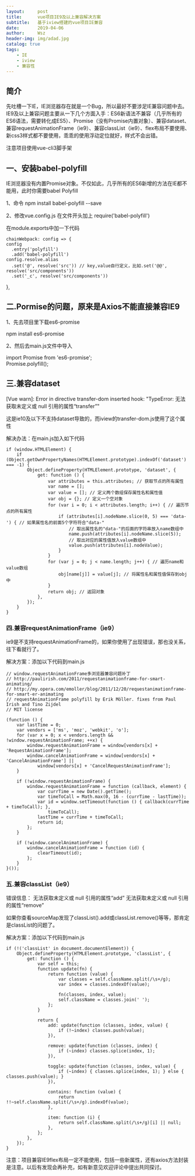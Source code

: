 ```yaml
---
layout:     post
title:      vue项目IE9及以上兼容解决方案
subtitle:   基于iview搭建的vue项目IE兼容
date:       2019-04-06
author:     Wsz
header-img: img/adad.jpg
catalog: true
tags:
    - IE
    - iview
    - 兼容性
---
```


## 简介

先吐槽一下IE，IE浏览器存在就是一个Bug，所以最好不要涉足IE兼容问题中去。  
IE9及以上兼容问题主要从一下几个方面入手：ES6新语法不兼容（几乎所有的ES6语法，需要转化成ES5）、Promise（没有Promise内置对象）、兼容dataset、兼容requestAnimationFrame（ie9）、兼容classList（ie9）、flex布局不要使用、新css3样式都不要使用，乖乖的使用浮动定位就好，样式不会出错。

注意项目使用vue-cli3脚手架


## 一、安装babel-polyfill
  IE浏览器没有内置Promise对象。不仅如此，几乎所有的ES6新增的方法在IE都不能用，此时你需要babel Polyfill  

  1、命令 npm install babel-polyfill --save  

  2、修改vue.config.js
    在文件开头加上
    require('babel-polyfill')  

在module.exports中加一下代码  

    chainWebpack: config => {
    config
      .entry('polyfill')
      .add('babel-polyfill')
    config.resolve.alias
      .set('@', resolve('src')) // key,value自行定义，比如.set('@@', resolve('src/components'))
      .set('_c', resolve('src/components'))
  },



## 二.Pormise的问题，原来是Axios不能直接兼容IE9


  1、先去项目里下载es6-promise

npm install es6-promise

  2、然后去main.js文件中导入

import Promise from 'es6-promise';  
Promise.polyfill();

## 三.兼容dataset

 [Vue warn]: Error in directive transfer-dom inserted hook: "TypeError: 无法获取未定义或 null 引用的属性“transfer”"  

这是ie10及以下不支持dataset导致的，而iview的transfer-dom.js使用了这个属性  

解决办法：在main.js加入如下代码   
``` 
if (window.HTMLElement) {  
    if (Object.getOwnPropertyNames(HTMLElement.prototype).indexOf('dataset') === -1) {
        Object.defineProperty(HTMLElement.prototype, 'dataset', {
            get: function () {
                var attributes = this.attributes; // 获取节点的所有属性
                var name = [];
                var value = []; // 定义两个数组保存属性名和属性值
                var obj = {}; // 定义一个空对象
                for (var i = 0; i < attributes.length; i++) { // 遍历节点的所有属性
                    if (attributes[i].nodeName.slice(0, 5) === 'data-') { // 如果属性名的前面5个字符符合"data-"
                        // 取出属性名的"data-"的后面的字符串放入name数组中
                        name.push(attributes[i].nodeName.slice(5));
                        // 取出对应的属性值放入value数组中
                        value.push(attributes[i].nodeValue);
                    }
                }
                for (var j = 0; j < name.length; j++) { // 遍历name和value数组
                    obj[name[j]] = value[j]; // 将属性名和属性值保存到obj中
                }
                return obj; // 返回对象
            },
        });
    }
}
```


### 四.兼容requestAnimationFrame（ie9）

ie9是不支持requestAnimationFrame的，如果你使用了出现错误，那也没关系，往下看就行了。

解决方案：添加以下代码到main.js
```
// window.requestAnimationFrame多浏览器兼容问题补丁
// http://paulirish.com/2011/requestanimationframe-for-smart-animating/
// http://my.opera.com/emoller/blog/2011/12/20/requestanimationframe-for-smart-er-animating
// requestAnimationFrame polyfill by Erik Möller. fixes from Paul Irish and Tino Zijdel
// MIT license

(function () {
    var lastTime = 0;
    var vendors = ['ms', 'moz', 'webkit', 'o'];
    for (var x = 0; x < vendors.length && !window.requestAnimationFrame; ++x) {
        window.requestAnimationFrame = window[vendors[x] + 'RequestAnimationFrame'];
        window.cancelAnimationFrame = window[vendors[x] + 'CancelAnimationFrame'] ||
            window[vendors[x] + 'CancelRequestAnimationFrame'];
    }

    if (!window.requestAnimationFrame) {
        window.requestAnimationFrame = function (callback, element) {
            var currTime = new Date().getTime();
            var timeToCall = Math.max(0, 16 - (currTime - lastTime));
            var id = window.setTimeout(function () { callback(currTime + timeToCall); },
                timeToCall);
            lastTime = currTime + timeToCall;
            return id;
        };
    }

    if (!window.cancelAnimationFrame) {
        window.cancelAnimationFrame = function (id) {
            clearTimeout(id);
        };
    }
}());

```


### 五.兼容classList（ie9）
错误信息：
无法获取未定义或 null 引用的属性“add”
无法获取未定义或 null 引用的属性“remove”  

如果你查看sourceMap发现了classList().add或classList.remove()等等，那肯定是classList的问题了。

解决方案：添加以下代码到main.js
```
if (!('classList' in document.documentElement)) {
    Object.defineProperty(HTMLElement.prototype, 'classList', {
        get: function () {
            var self = this;
            function update(fn) {
                return function (value) {
                    var classes = self.className.split(/\s+/g);
                    var index = classes.indexOf(value);

                    fn(classes, index, value);
                    self.className = classes.join(' ');
                };
            }

            return {
                add: update(function (classes, index, value) {
                    if (!~index) classes.push(value);
                }),

                remove: update(function (classes, index) {
                    if (~index) classes.splice(index, 1);
                }),

                toggle: update(function (classes, index, value) {
                    if (~index) { classes.splice(index, 1); } else { classes.push(value); }
                }),

                contains: function (value) {
                    return !!~self.className.split(/\s+/g).indexOf(value);
                },

                item: function (i) {
                    return self.className.split(/\s+/g)[i] || null;
                },
            };
        },
    });
}
```
注意：项目兼容IE9flex布局一定不能使用，包括一些新属性，还有axios方法封装是注意。以后有发现会再补充，如有新意见欢迎评论中提出共同探讨。



